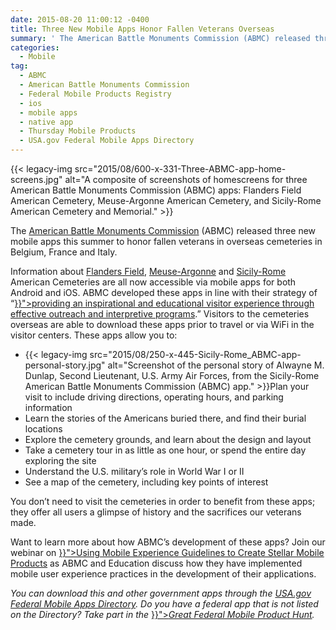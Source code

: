 ```yaml
---
date: 2015-08-20 11:00:12 -0400
title: Three New Mobile Apps Honor Fallen Veterans Overseas
summary: ' The American Battle Monuments Commission (ABMC) released three new mobile apps this summer to honor fallen veterans in overseas cemeteries in Belgium, France and'
categories:
  - Mobile
tag:
  - ABMC
  - American Battle Monuments Commission
  - Federal Mobile Products Registry
  - ios
  - mobile apps
  - native app
  - Thursday Mobile Products
  - USA.gov Federal Mobile Apps Directory
---
```


{{< legacy-img src="2015/08/600-x-331-Three-ABMC-app-home-screens.jpg" alt="A composite of screenshots of homescreens for three American Battle Monuments Commission (ABMC) apps: Flanders Field American Cemetery, Meuse-Argonne American Cemetery, and Sicily-Rome American Cemetery and Memorial." >}}

The </span>[<span style="font-weight: 400">American Battle Monuments Commission</span>](https://www.abmc.gov/) <span style="font-weight: 400">(ABMC) released three new mobile apps this summer to honor fallen veterans in overseas cemeteries in Belgium, France and Italy.</p> 

<p>
  Information about </span><a href="https://www.abmc.gov/cemeteries-memorials/europe/flanders-field-american-cemetery#.VdS7CCxViko"><span style="font-weight: 400">Flanders Field</span></a><span style="font-weight: 400">, </span><a href="https://www.abmc.gov/cemeteries-memorials/europe/meuse-argonne-american-cemetery#.VdS61yxViko"><span style="font-weight: 400">Meuse-Argonne</span></a><span style="font-weight: 400"> and </span><a href="https://www.abmc.gov/cemeteries-memorials/europe/sicily-rome-american-cemetery#.VdS7JSxViko"><span style="font-weight: 400">Sicily-Rome</span></a><span style="font-weight: 400"> American Cemeteries are all now accessible via mobile apps for both Android and iOS. ABMC developed these apps in line with their strategy of &#8220;</span><a href="{{< relref "2015-07-01-planning-with-a-purpose-3-reasons-why-agencies-created-native-apps.md" >}}"><span style="font-weight: 400">providing an inspirational and educational visitor experience through effective outreach and interpretive programs</span></a><span style="font-weight: 400">.” Visitors to the cemeteries overseas are able to download these apps prior to travel or via WiFi in the visitor centers. These apps allow you to:</p> 
  
  <ul>
    <li style="font-weight: 400">
      {{< legacy-img src="2015/08/250-x-445-Sicily-Rome_ABMC-app-personal-story.jpg" alt="Screenshot of the personal story of Alwayne M. Dunlap, Second Lieutenant, U.S. Army Air Forces, from the Sicily-Rome American Battle Monuments Commission (ABMC) app." >}}Plan your visit to include driving directions, operating hours, and parking information
    </li>
    <li style="font-weight: 400">
      Learn the stories of the Americans buried there, and find their burial locations
    </li>
    <li style="font-weight: 400">
      Explore the cemetery grounds, and learn about the design and layout
    </li>
    <li style="font-weight: 400">
      Take a cemetery tour in as little as one hour, or spend the entire day exploring the site
    </li>
    <li style="font-weight: 400">
      Understand the U.S. military’s role in World War I or II
    </li>
    <li style="font-weight: 400">
      See a map of the cemetery, including key points of interest
    </li>
  </ul>
  
  <p>
    You don’t need to visit the cemeteries in order to benefit from these apps; they offer all users a glimpse of history and the sacrifices our veterans made.
  </p>
  
  <p>
    Want to learn more about how ABMC&#8217;s development of these apps? Join our webinar on <a href="{{< tmp "events/using-mobile-user-experince-guidelines-to-create-stellar-mobile-products.md" >}}">Using Mobile Experience Guidelines to Create Stellar Mobile Products</a> as ABMC and Education discuss how they have implemented mobile user experience practices in the development of their applications.
  </p>
  
  <p>
     
  </p>
  
  <p>
    <i>You can download this and other government apps through the </span></i><a href="https://www.usa.gov/mobile-apps"><i><span style="font-weight: 400">USA.gov Federal Mobile Apps Directory</span></i></a><i><span style="font-weight: 400">. Do you have a federal app that is not listed on the Directory? Take part in the </span></i><a href="{{< relref "2015-05-21-start-sleuthing-with-the-great-federal-mobile-product-hunt.md" >}}"><i><span style="font-weight: 400">Great Federal Mobile Product Hunt</span></i></a><i><span style="font-weight: 400">.</i></p>